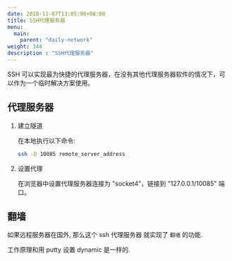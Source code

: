 ```yaml
---
date: 2018-11-07T13:05:00+08:00
title: SSH代理服务器
menu:
  main:
    parent: "daily-network"
weight: 344
description : "SSH代理服务器"
---
```


SSH 可以实现最为快捷的代理服务器，在没有其他代理服务器软件的情况下，可以作为一个临时解决方案使用。

## 代理服务器

1. 建立隧道

    在本地执行以下命令:

    ```bash
    ssh -D 10085 remote_server_address
    ```

2. 设置代理

	在浏览器中设置代理服务器连接为 "socket4"，链接到 "127.0.0.1/10085" 端口。

## 翻墙

如果远程服务器在国外, 那么这个 ssh 代理服务器 就实现了 `翻墙` 的功能.

工作原理和用 putty 设置 dynamic 是一样的.